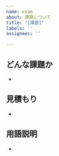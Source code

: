 ```yaml
---
name: exam
about: 課題について
title: "[課題]"
labels: ''
assignees: ''

---
```


## どんな課題か
-  

## 見積もり
-

## 用語説明
-
